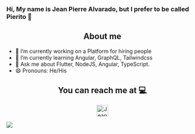 ### Hi, My name is Jean Pierre Alvarado, but I prefer to be called Pierito 👋

<h2 align="center">About me</h2>

- 🔭 I’m currently working on a Platform for hiring people 
- 🌱 I’m currently learning Angular, GraphQL, Tailwindcss
- 💬 Ask me about Flutter, NodeJS, Angular, TypeScript.
- 😄 Pronouns: He/His

<h2 align="center">You can reach me at 💻</h2>

<p align="center">
  <a href="https://twitter.com/DarkPiero1995">
    <img src="https://www.vectorlogo.zone/logos/twitter/twitter-official.svg" alt="Jean Alrados's Twitter" height="30" width="30">
  </a>
</p>

<img src="https://github-readme-stats.vercel.app/api?username=pieritoalva95&&show_icons=true&title_color=ffffff&icon_color=e53935&text_color=ffffff&bg_color=151515" />
